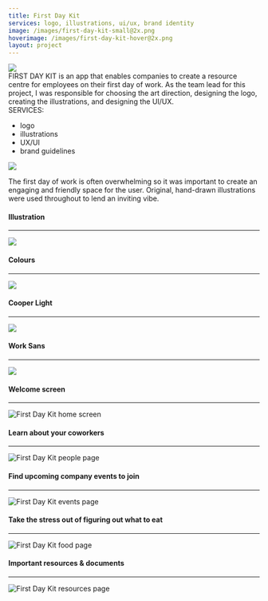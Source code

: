 ```yaml
---
title: First Day Kit
services: logo, illustrations, ui/ux, brand identity
image: /images/first-day-kit-small@2x.png
hoverimage: /images/first-day-kit-hover@2x.png
layout: project
---
```


<img class="img-flex load-hidden push-2" src="{{ site.baseurl }}/images/first-day-kit-ipad.png" />

<div class="grid push-2 project-text">
  <div class="unit xs-1 m-2-3">
  FIRST DAY KIT is an app that enables companies to create a resource centre for employees on their first day of work. As the team lead for this project, I was responsible for choosing the art direction, designing the logo, creating the illustrations, and designing the UI/UX.
  </div>
  <aside class="unit xs-1 m-1-3">
  SERVICES:
    <ul class="list-group pad-t-1-2">
      <li>logo</li>
      <li>illustrations</li>
      <li>UX/UI</li>
      <li>brand guidelines</li>
    </ul>
  </aside>
</div>

<img class="img-flex load-hidden" src="{{ site.baseurl }}/images/first-day-kit-logo-explain@2x.png"/>

<p class="project-text">The first day of work is often overwhelming so it was important to create an
engaging and friendly space for the user. Original, hand-drawn illustrations
were used throughout to lend an inviting vibe.</p>

<h4>Illustration</h4><hr>
<img class="img-flex load-hidden" src="{{ site.baseurl }}/images/first-day-kit-illustration.png" />

<h4>Colours</h4><hr>
<img class="img-flex load-hidden push-2" src="{{ site.baseurl }}/images/first-day-kit-colours@2x.png" />

<div class="grid push-2">
  <div class="unit s-2-3 m-2-3 pad-r">
    <h4>Cooper Light</h4><hr>
    <img class="img-flex load-hidden" src="{{ site.baseurl }}/images/cooper-light.svg" />
  </div>
  <div class="unit s-1-3 m-1-3">
    <h4>Work Sans</h4><hr>
    <img class="img-flex load-hidden" src="{{ site.baseurl }}/images/work-sans.svg" />
  </div>
</div>

<h4>Welcome screen</h4><hr>
<img class="img-flex load-hidden push" src="{{ site.baseurl }}/images/first-day-kit-home.png" alt="First Day Kit home screen"/>

<h4>Learn about your coworkers</h4><hr>
<img class="img-flex load-hidden push" src="{{ site.baseurl }}/images/first-day-kit-people.png" alt="First Day Kit people page"/>

<h4>Find upcoming company events to join</h4><hr>
<img class="img-flex load-hidden push" src="{{ site.baseurl }}/images/first-day-kit-events.png" alt="First Day Kit events page"/>

<h4>Take the stress out of figuring out what to eat</h4><hr>
<img class="img-flex load-hidden push" src="{{ site.baseurl }}/images/first-day-kit-map.png" alt="First Day Kit food page"/>

<h4>Important resources & documents</h4><hr>
<img class="img-flex load-hidden push" src="{{ site.baseurl }}/images/first-day-kit-resources.png" alt="First Day Kit resources page"/>
